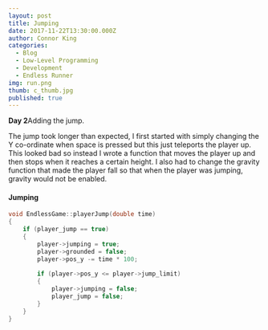 ```yaml
---
layout: post
title: Jumping
date: 2017-11-22T13:30:00.000Z
author: Connor King
categories:
  - Blog
  - Low-Level Programming
  - Development
  - Endless Runner
img: run.png
thumb: c_thumb.jpg
published: true
---
```


<b>Day 2</b>Adding the jump.<!--more-->

The jump took longer than expected, I first started with simply changing the Y     co-ordinate when space is pressed but this just teleports the player up. This looked bad so instead I wrote a function that moves the player up and then stops when it reaches a certain height. I also had to change the gravity function that made the player fall so that when the player was jumping, gravity would not be enabled.

#### Jumping
```C++
void EndlessGame::playerJump(double time)
{
	if (player_jump == true)
	{
		player->jumping = true;
		player->grounded = false;
		player->pos_y -= time * 100;
		
		if (player->pos_y <= player->jump_limit)
		{
			player->jumping = false;
			player_jump = false;
		}
	}
}
```
